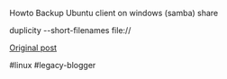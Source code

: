 <!--
date: '2006-03-28'
published: true
slug: 2006-03-howto-backup-ubuntu-client-on-windows
time_to_read: 5
title: ''
-->

Howto Backup Ubuntu client on windows (samba) share  

duplicity --short-filenames  file://

[Original post](https://ysfk.blogspot.com/2006/03/howto-backup-ubuntu-client-on-windows.html)

#linux #legacy-blogger 